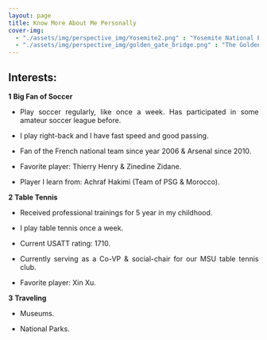 ```yaml
---
layout: page
title: Know More About Me Personally 
cover-img: 
  - "./assets/img/perspective_img/Yosemite2.png" : "Yosemite National Park , Jun 2016"
  - "./assets/img/perspective_img/golden_gate_bridge.png" : "The Golden Gate Bridge @San Francisco, May 2017"
---
```



## Interests:

**1** **Big Fan of Soccer** <br /> 
* <p style="text-align: justify"> Play soccer regularly, like once a week. Has participated in some amateur soccer league before. </p>
* <p style="text-align: justify"> I play right-back and I have fast speed and good passing. </p>
* <p style="text-align: justify"> Fan of the French national team since year 2006 & Arsenal since 2010. </p>
* <p style="text-align: justify"> Favorite player: Thierry Henry & Zinedine Zidane. </p>
* <p style="text-align: justify"> Player I learn from: Achraf Hakimi (Team of PSG & Morocco). </p>



**2** **Table Tennis** <br /> 
* <p style="text-align: justify"> Received professional trainings for 5 year in my childhood. </p>
* <p style="text-align: justify"> I play table tennis once a week. </p>
* <p style="text-align: justify"> Current USATT rating: 1710. </p>
* <p style="text-align: justify"> Currently serving as a Co-VP & social-chair for our MSU table tennis club. </p>
* <p style="text-align: justify"> Favorite player: Xin Xu. </p>

**3** **Traveling** <br /> 
* <p style="text-align: justify"> Museums. </p>
* <p style="text-align: justify"> National Parks. </p>


 
